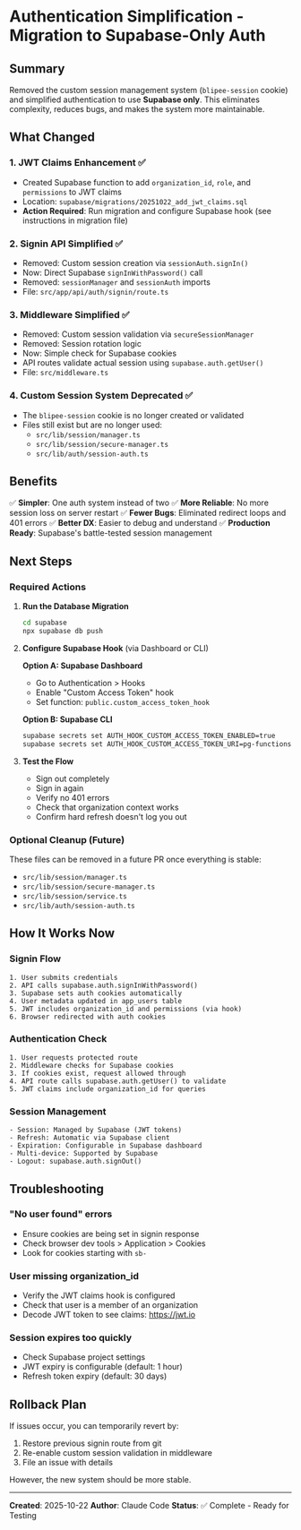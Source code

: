 # Authentication Simplification - Migration to Supabase-Only Auth

## Summary

Removed the custom session management system (`blipee-session` cookie) and simplified authentication to use **Supabase only**. This eliminates complexity, reduces bugs, and makes the system more maintainable.

## What Changed

### 1. **JWT Claims Enhancement** ✅
- Created Supabase function to add `organization_id`, `role`, and `permissions` to JWT claims
- Location: `supabase/migrations/20251022_add_jwt_claims.sql`
- **Action Required**: Run migration and configure Supabase hook (see instructions in migration file)

### 2. **Signin API Simplified** ✅
- Removed: Custom session creation via `sessionAuth.signIn()`
- Now: Direct Supabase `signInWithPassword()` call
- Removed: `sessionManager` and `sessionAuth` imports
- File: `src/app/api/auth/signin/route.ts`

### 3. **Middleware Simplified** ✅
- Removed: Custom session validation via `secureSessionManager`
- Removed: Session rotation logic
- Now: Simple check for Supabase cookies
- API routes validate actual session using `supabase.auth.getUser()`
- File: `src/middleware.ts`

### 4. **Custom Session System Deprecated** ✅
- The `blipee-session` cookie is no longer created or validated
- Files still exist but are no longer used:
  - `src/lib/session/manager.ts`
  - `src/lib/session/secure-manager.ts`
  - `src/lib/auth/session-auth.ts`

## Benefits

✅ **Simpler**: One auth system instead of two
✅ **More Reliable**: No more session loss on server restart
✅ **Fewer Bugs**: Eliminated redirect loops and 401 errors
✅ **Better DX**: Easier to debug and understand
✅ **Production Ready**: Supabase's battle-tested session management

## Next Steps

### Required Actions

1. **Run the Database Migration**
   ```bash
   cd supabase
   npx supabase db push
   ```

2. **Configure Supabase Hook** (via Dashboard or CLI)

   **Option A: Supabase Dashboard**
   - Go to Authentication > Hooks
   - Enable "Custom Access Token" hook
   - Set function: `public.custom_access_token_hook`

   **Option B: Supabase CLI**
   ```bash
   supabase secrets set AUTH_HOOK_CUSTOM_ACCESS_TOKEN_ENABLED=true
   supabase secrets set AUTH_HOOK_CUSTOM_ACCESS_TOKEN_URI=pg-functions://postgres/public/custom_access_token_hook
   ```

3. **Test the Flow**
   - Sign out completely
   - Sign in again
   - Verify no 401 errors
   - Check that organization context works
   - Confirm hard refresh doesn't log you out

### Optional Cleanup (Future)

These files can be removed in a future PR once everything is stable:
- `src/lib/session/manager.ts`
- `src/lib/session/secure-manager.ts`
- `src/lib/session/service.ts`
- `src/lib/auth/session-auth.ts`

## How It Works Now

### Signin Flow
```
1. User submits credentials
2. API calls supabase.auth.signInWithPassword()
3. Supabase sets auth cookies automatically
4. User metadata updated in app_users table
5. JWT includes organization_id and permissions (via hook)
6. Browser redirected with auth cookies
```

### Authentication Check
```
1. User requests protected route
2. Middleware checks for Supabase cookies
3. If cookies exist, request allowed through
4. API route calls supabase.auth.getUser() to validate
5. JWT claims include organization_id for queries
```

### Session Management
```
- Session: Managed by Supabase (JWT tokens)
- Refresh: Automatic via Supabase client
- Expiration: Configurable in Supabase dashboard
- Multi-device: Supported by Supabase
- Logout: supabase.auth.signOut()
```

## Troubleshooting

### "No user found" errors
- Ensure cookies are being set in signin response
- Check browser dev tools > Application > Cookies
- Look for cookies starting with `sb-`

### User missing organization_id
- Verify the JWT claims hook is configured
- Check that user is a member of an organization
- Decode JWT token to see claims: https://jwt.io

### Session expires too quickly
- Check Supabase project settings
- JWT expiry is configurable (default: 1 hour)
- Refresh token expiry (default: 30 days)

## Rollback Plan

If issues occur, you can temporarily revert by:
1. Restore previous signin route from git
2. Re-enable custom session validation in middleware
3. File an issue with details

However, the new system should be more stable.

---

**Created**: 2025-10-22
**Author**: Claude Code
**Status**: ✅ Complete - Ready for Testing
